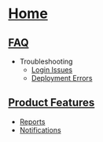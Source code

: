 # [Home](Home)

## [FAQ](FAQ)
- Troubleshooting
  - [Login Issues](FAQ-Trouble-Shooting-Login-Issues)
  - [Deployment Errors](FAQ-Trouble-Shooting-Deployment-Errors)

## [Product Features](Product-Features)
- [Reports](Product-Features-Notifications)
- [Notifications](Product-Features-Reports)
